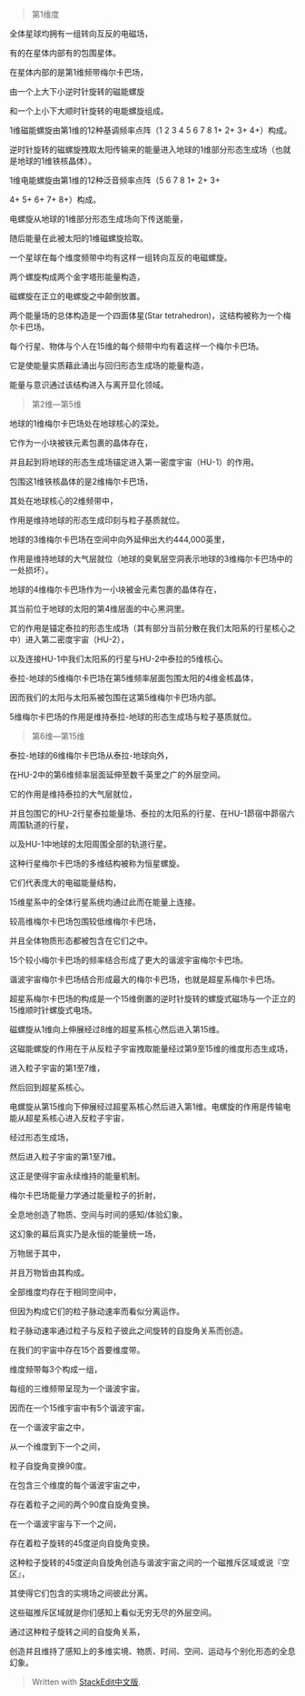 > 第1维度
  
全体星球均拥有一组转向互反的电磁场，

有的在星体内部有的包围星体。

在星体内部的是第1维频带梅尔卡巴场，

由一个上大下小逆时针旋转的磁能螺旋

和一个上小下大顺时针旋转的电能螺旋组成。

1维磁能螺旋由第1维的12种基调频率点阵（1 2 3 4 5 6 7 8 1+ 2+ 3+ 4+）构成。

逆时针旋转的磁螺旋拽取太阳传输来的能量进入地球的1维部分形态生成场（也就是地球的1维铁核晶体）。

1维电能螺旋由第1维的12种泛音频率点阵（5 6 7 8 1+ 2+ 3+

4+ 5+ 6+ 7+ 8+）构成。

电螺旋从地球的1维部分形态生成场向下传送能量，

随后能量在此被太阳的1维磁螺旋拾取。

一个星球在每个维度频带中均有这样一组转向互反的电磁螺旋。

两个螺旋构成两个金字塔形能量构造，

磁螺旋在正立的电螺旋之中颠倒放置。

两个能量场的总体构造是一个四面体星(Star tetrahedron)，这结构被称为一个梅尔卡巴场。

每个行星、物体与个人在15维的每个频带中均有着这样一个梅尔卡巴场。

它是使能量实质藉此涌出与回归形态生成场的能量构造，

能量与意识通过该结构进入与离开显化领域。

> 第2维—第5维

地球的1维梅尔卡巴场处在地球核心的深处。

它作为一小块被铁元素包裹的晶体存在，

并且起到将地球的形态生成场锚定进入第一密度宇宙（HU-1）的作用。

包围这1维铁核晶体的是2维梅尔卡巴场，

其处在地球核心的2维频带中，

作用是维持地球的形态生成印刻与粒子基质就位。

地球的3维梅尔卡巴场在空间中向外延伸出大约444,000英里，

作用是维持地球的大气层就位（地球的臭氧层空洞表示地球的3维梅尔卡巴场中的一处损坏）。

  

地球的4维梅尔卡巴场作为一小块被金元素包裹的晶体存在，

其当前位于地球的太阳的第4维层面的中心黑洞里。

它的作用是锚定泰拉的形态生成场（其有部分当前分散在我们太阳系的行星核心之中）进入第二密度宇宙（HU-2），

以及连接HU-1中我们太阳系的行星与HU-2中泰拉的5维核心。

  

泰拉-地球的5维梅尔卡巴场在第5维频率层面包围太阳的4维金核晶体，

因而我们的太阳与太阳系被包围在这第5维梅尔卡巴场内部。

5维梅尔卡巴场的作用是维持泰拉-地球的形态生成场与粒子基质就位。

  
> 第6维—第15维

泰拉-地球的6维梅尔卡巴场从泰拉-地球向外，

在HU-2中的第6维频率层面延伸至数千英里之广的外层空间。

它的作用是维持泰拉的大气层就位，

并且包围它的HU-2行星泰拉能量场、泰拉的太阳系的行星、在HU-1昴宿中昴宿六周围轨道的行星，

以及HU-1中地球的太阳周围全部的轨道行星。

这种行星梅尔卡巴场的多维结构被称为恒星螺旋。

它们代表庞大的电磁能量结构，

15维星系中的全体行星系统均通过此而在能量上连接。

  

较高维梅尔卡巴场包围较低维梅尔卡巴场，

并且全体物质形态都被包含在它们之中。

15个较小梅尔卡巴场的频率结合形成了更大的谐波宇宙梅尔卡巴场。

谐波宇宙梅尔卡巴场结合形成最大的梅尔卡巴场，也就是超星系梅尔卡巴场。

超星系梅尔卡巴场的构成是一个15维倒置的逆时针旋转的螺旋式磁场与一个正立的15维顺时针螺旋式电场。

磁螺旋从1维向上伸展经过8维的超星系核心然后进入第15维。

这磁能螺旋的作用在于从反粒子宇宙拽取能量经过第9至15维的维度形态生成场，

进入粒子宇宙的第1至7维，

然后回到超星系核心。

电螺旋从第15维向下伸展经过超星系核心然后进入第1维。电螺旋的作用是传输电能从超星系核心进入反粒子宇宙，

经过形态生成场，

然后进入粒子宇宙的第1至7维。

这正是使得宇宙永续维持的能量机制。

  

梅尔卡巴场能量力学通过能量粒子的折射，

全息地创造了物质、空间与时间的感知/体验幻象。

这幻象的幕后真实乃是永恒的能量统一场，

万物居于其中，

并且万物皆由其构成。

  

全部维度均存在于相同空间中，

但因为构成它们的粒子脉动速率而看似分离运作。

粒子脉动速率通过粒子与反粒子彼此之间旋转的自旋角关系而创造。

在我们的宇宙中存在15个首要维度带。

维度频带每3个构成一组，

每组的三维频带呈现为一个谐波宇宙。

因而在一个15维宇宙中有5个谐波宇宙。

在一个谐波宇宙之中，

从一个维度到下一个之间，

粒子自旋角变换90度。

在包含三个维度的每个谐波宇宙之中，

存在着粒子之间的两个90度自旋角变换。

在一个谐波宇宙与下一个之间，

存在着粒子旋转的45度逆向自旋角变换。

这种粒子旋转的45度逆向自旋角创造与谐波宇宙之间的一个磁推斥区域或说『空区』，

其使得它们包含的实境场之间彼此分离。

这些磁推斥区域就是你们感知上看似无穷无尽的外层空间。

通过这种粒子旋转之间的自旋角关系，

创造并且维持了感知上的多维实境、物质、时间、空间、运动与个别化形态的全息幻象。

> Written with [StackEdit中文版](https://stackedit.cn/).
<!--stackedit_data:
eyJoaXN0b3J5IjpbLTM4MzUzMDcyNF19
-->